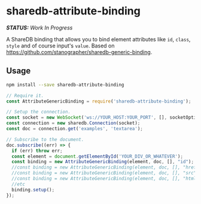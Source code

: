 # sharedb-attribute-binding

***STATUS:** Work In Progress*

A ShareDB binding that allows you to bind element attributes like `id`, `class`, `style` and of course input's `value`. Based on https://github.com/stanographer/sharedb-generic-binding.

## Usage

```bash
npm install --save sharedb-attribute-binding
```

```js
// Require it.
const AttributeGenericBinding = require('sharedb-attribute-binding');

// Setup the connection.
const socket = new WebSocket('ws://YOUR_HOST:YOUR_PORT', [], socketOptions);
const connection = new sharedb.Connection(socket);
const doc = connection.get('examples', 'textarea');

// Subscribe to the document.
doc.subscribe((err) => {
  if (err) throw err;
  const element = document.getElementById('YOUR_DIV_OR_WHATEVER');
  const binding = new AttributeGenericBinding(element, doc, [], "id"); //To set the element `id`
  //const binding = new AttributeGenericBinding(element, doc, [], "href"); //To set the element `href`
  //const binding = new AttributeGenericBinding(element, doc, [], "src"); //To set the element `src`
  //const binding = new AttributeGenericBinding(element, doc, [], "html"); //To set the element `innerHTML`
  //etc
  binding.setup();
});
```